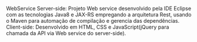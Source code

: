 WebService
Server-side: Projeto Web service desenvolvido pela IDE Eclipse com as tecnologias Java8 e JAX-RS empregando a arquitetura Rest, usando o Maven para automação de compilação e gerencia das dependências.
Client-side: Desenvolvido em HTML, CSS e JavaScript(jQuery para chamada da API via Web service do server-side).
